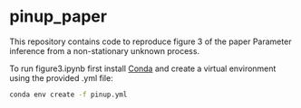 # pinup_paper

This repository contains code to reproduce figure 3 of the paper Parameter inference from a non-stationary unknown process.

To run figure3.ipynb first install [Conda](https://conda.io/projects/conda/en/latest/user-guide/getting-started.html) and create a virtual environment using the provided .yml file:

```bash
conda env create -f pinup.yml
```
